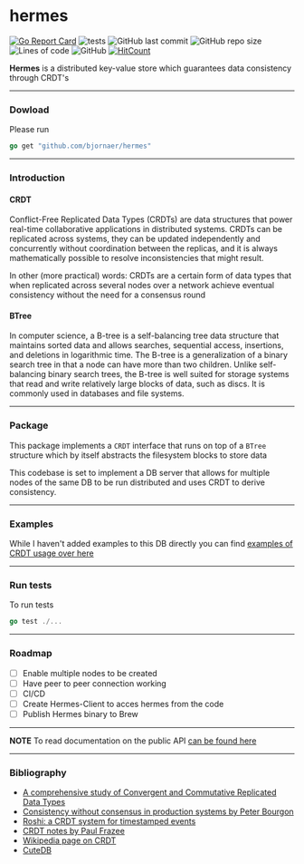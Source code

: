 # hermes

[![Go Report Card](https://goreportcard.com/badge/github.com/bjornaer/hermes)](https://goreportcard.com/report/github.com/bjornaer/hermes) ![tests](https://github.com/bjornaer/hermes/actions/workflows/push.yaml/badge.svg) ![GitHub last commit](https://img.shields.io/github/last-commit/bjornaer/hermes?style=plastic) ![GitHub repo size](https://img.shields.io/github/repo-size/bjornaer/hermes?style=plastic) ![Lines of code](https://img.shields.io/tokei/lines/github/bjornaer/hermes?style=plastic) ![GitHub](https://img.shields.io/github/license/bjornaer/hermes?style=flat-square) [![HitCount](https://hits.dwyl.com/bjornaer/hermes.svg?style=flat-square)](http://hits.dwyl.com/bjornaer/hermes)

**Hermes** is a distributed key-value store which guarantees data consistency through CRDT's

---
### Dowload

Please run

```go
go get "github.com/bjornaer/hermes"
```

---
### Introduction

#### CRDT
Conflict-Free Replicated Data Types (CRDTs) are data structures that power real-time collaborative applications in
distributed systems. CRDTs can be replicated across systems, they can be updated independently and concurrently
without coordination between the replicas, and it is always mathematically possible to resolve inconsistencies that
might result.

In other (more practical) words: CRDTs are a certain form of data types that when replicated across several nodes over a network achieve eventual consistency without the need for a consensus round

#### BTree
In computer science, a B-tree is a self-balancing tree data structure that maintains sorted data and allows searches, sequential access, insertions, and deletions in logarithmic time. The B-tree is a generalization of a binary search tree in that a node can have more than two children. Unlike self-balancing binary search trees, the B-tree is well suited for storage systems that read and write relatively large blocks of data, such as discs. It is commonly used in databases and file systems.

---

### Package

This package implements a `CRDT` interface that runs on top of a `BTree` structure which by itself abstracts the filesystem blocks to store data

This codebase is set to implement a DB server that allows for multiple nodes of the same DB to be run distributed and uses CRDT to derive consistency.

---
### Examples

While I haven't added examples to this DB directly you can find [examples of CRDT usage over here](https://github.com/bjornaer/crdt/examples/README.md)

---
### Run tests

To run tests

```go
go test ./...
```

---
### Roadmap

- [ ] Enable multiple nodes to be created 
- [ ] Have peer to peer connection working
- [ ] CI/CD
- [ ] Create Hermes-Client to acces hermes from the code
- [ ] Publish Hermes binary to Brew

---
**NOTE**
To read documentation on the public API [can be found here](https://pkg.go.dev/github.com/bjornaer/hermes)

---
### Bibliography

- [A comprehensive study of Convergent and Commutative Replicated Data Types](https://hal.inria.fr/file/index/docid/555588/filename/techreport.pdf)
- [Consistency without consensus in production systems by Peter Bourgon](https://www.youtube.com/watch?v=em9zLzM8O7c)
- [Roshi: a CRDT system for timestamped events](https://developers.soundcloud.com/blog/roshi-a-crdt-system-for-timestamped-events)
- [CRDT notes by Paul Frazee](https://github.com/pfrazee/crdt_notes)
- [Wikipedia page on CRDT](https://en.wikipedia.org/wiki/Conflict-free_replicated_data_type)
- [CuteDB](https://github.com/naqvijafar91/cuteDB)
